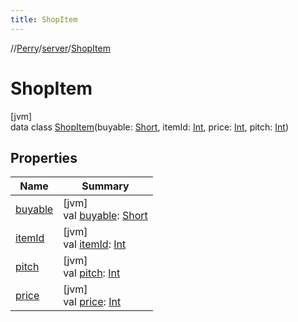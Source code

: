 ```yaml
---
title: ShopItem
---
```

//[Perry](../../../index.html)/[server](../index.html)/[ShopItem](index.html)



# ShopItem



[jvm]\
data class [ShopItem](index.html)(buyable: [Short](https://kotlinlang.org/api/latest/jvm/stdlib/kotlin/-short/index.html), itemId: [Int](https://kotlinlang.org/api/latest/jvm/stdlib/kotlin/-int/index.html), price: [Int](https://kotlinlang.org/api/latest/jvm/stdlib/kotlin/-int/index.html), pitch: [Int](https://kotlinlang.org/api/latest/jvm/stdlib/kotlin/-int/index.html))



## Properties


| Name | Summary |
|---|---|
| [buyable](buyable.html) | [jvm]<br>val [buyable](buyable.html): [Short](https://kotlinlang.org/api/latest/jvm/stdlib/kotlin/-short/index.html) |
| [itemId](item-id.html) | [jvm]<br>val [itemId](item-id.html): [Int](https://kotlinlang.org/api/latest/jvm/stdlib/kotlin/-int/index.html) |
| [pitch](pitch.html) | [jvm]<br>val [pitch](pitch.html): [Int](https://kotlinlang.org/api/latest/jvm/stdlib/kotlin/-int/index.html) |
| [price](price.html) | [jvm]<br>val [price](price.html): [Int](https://kotlinlang.org/api/latest/jvm/stdlib/kotlin/-int/index.html) |

